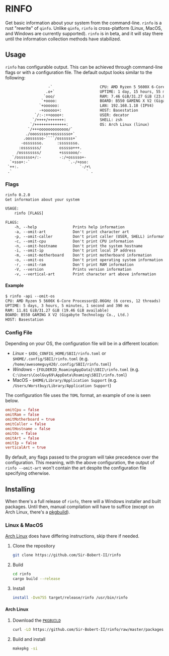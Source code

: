 # RINFO

[PKGBUILD]: https://github.com/Sir-Bobert-II/rinfo/raw/master/packages/PKGBUILD

Get basic information about your system from the command-line.
`rinfo` is a rust "rewrite" of `qinfo`. Unlike `qinfo`, `rinfo` is cross-platform
(Linux, MacOS, and Windows are currently supported). `rinfo` is in beta, and it will stay there
until the information collection methods have stabilized.

## Usage

`rinfo` has configurable output. This can be achieved through command-line flags or
with a configuration file. The default output looks similar to the following:

```txt
                   -`                     CPU: AMD Ryzen 5 5600X 6-Core Processor@4.38GHz (6 cores, 12 threads)
                  .o+`                    UPTIME: 1 day, 15 hours, 55 minutes and 230 ms
                 `ooo/                    RAM: 7.46 GiB/31.27 GiB (23.81 GiB available)
                `+oooo:                   BOARD: B550 GAMING X V2 (Gigabyte Technology Co., Ltd.)
               `+oooooo:                  LAN: 192.168.1.18 (IPV4)
               -+oooooo+:                 HOST: Basestation
             `/:-:++oooo+:                USER: decator
            `/++++/+++++++:               SHELL: zsh
           `/++++++++++++++:              OS: Arch Linux (linux)
          `/+++ooooooooooooo/`            
         ./ooosssso++osssssso+`           
        .oossssso-````/ossssss+`          
       -osssssso.      :ssssssso.         
      :osssssss/        osssso+++.        
     /ossssssss/        +ssssooo/-        
   `/ossssso+/:-        -:/+osssso+-      
  `+sso+:-`                 `.-/+oso:     
 `++:.                           `-/+\    
 .`                                 ` .   
```

### Flags

```txt
rinfo 0.2.0
Get information about your system

USAGE:
    rinfo [FLAGS]

FLAGS:
    -h, --help                Prints help information
    -a, --omit-art            Don't print character art
    -p, --omit-caller         Don't print caller (USER, SHELL) information
    -c, --omit-cpu            Don't print CPU information
    -n, --omit-hostname       Don't print the system hostname
    -i, --omit-ip             Don't print local IP address
    -m, --omit-motherboard    Don't print motherboard information
    -o, --omit-os             Don't print operating system information
    -r, --omit-ram            Don't print RAM information
    -V, --version             Prints version information
    -v, --vertical-art        Print character art above information
```

#### Example

```txt
$ rinfo -api --omit-os
CPU: AMD Ryzen 5 5600X 6-Core Processor@2.06GHz (6 cores, 12 threads)
UPTIME: 5 days, 3 hours, 5 minutes, 1 second and 390 ms
RAM: 11.81 GiB/31.27 GiB (19.46 GiB available)
BOARD: B550 GAMING X V2 (Gigabyte Technology Co., Ltd.)
HOST: Basestation
```

### Config File

Depending on your OS, the configuration file will be in a different location:

* *Linux* - `$XDG_CONFIG_HOME/SBII/rinfo.toml` or `$HOME/.config/SBII/rinfo.toml`
(e.g. `/home/awesomeguy420/.config/SBII/rinfo.toml`)
* *Windows* - `{FOLDERID_RoamingAppData}\SBII\rinfo.toml`
(e.g. `C:\Users\CoolGuy69\AppData\Roaming\SBII\rinfo.toml`)
* MacOS - `$HOME/Library/Application Support` (e.g. `/Users/Worstbuy/Library/Application Support`)

The configuration file uses the `TOML` format, an example of one is seen below.

```toml
omitCpu = false
omitRam = false
omitMotherboard = true
omitCaller = false
omitHostname = false
omitOs = false
omitArt = false
omitIp = false
verticalArt = true
```

By default, any flags passed to the program will take precedence over the configuration.
This meaning, with the above configuration, the output of `rinfo --omit-art` won't contain the art
despite the configuration file specifying otherwise.

## Installing

When there's a full release of `rinfo`, there will a Windows installer and built packages. Until then,
manual compilation will have to suffice (except on Arch Linux, there's a [pkgbuild][PKGBUILD]).

### Linux & MacOS

[Arch Linux](#arch-lnux) does have differing instructions, skip there if needed.

1. Clone the repository
   
    ```sh
    git clone https://github.com/Sir-Bobert-II/rinfo
    ```

2. Build

   ```sh
   cd rinfo
   cargo build --release
   ```

3. Install
    ```sh
    install -Dvm755 target/release/rinfo /usr/bin/rinfo
    ```

#### Arch Linux

1. Download the [`PKGBUILD`][PKGBUILD]
    
    ```bash
    curl -LO https://github.com/Sir-Bobert-II/rinfo/raw/master/packages/PKGBUILD
    ```

2. Build and install
    
    ```zsh
    makepkg -si
    ```
